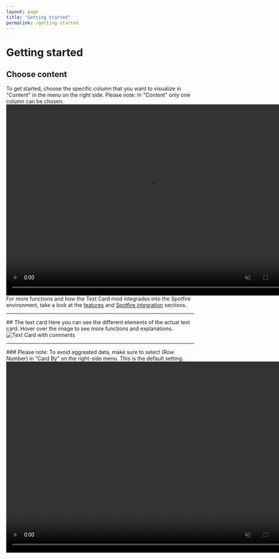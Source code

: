 ```yaml
---
layout: page
title: "Getting started"
permalink: /getting-started
---
```


# Getting started

## Choose content
To get started, choose the specific column that you want to visualize in "Content" in the menu on the right side. Please note: In "Content" only one column can be chosen.
<video controls muted width="768" height="512">
  <source src="{{ site.baseurl }}/assets/webms/select-content.webm" type="video/webm">
</video>
For more functions and how the Text Card mod integrades into the Spotfire environment, take a look at the [features](features) and [Spotfire integration](spotfire-integration) sections.

<hr class="panel-line">
## The text card
Here you can see the different elements of the actual text card. Hover over the image to see more functions and explanations. 
<img src='{{ site.baseurl }}/assets/images/text-card-commented1.png' onmouseover="this.src='{{ site.baseurl }}/assets/images/text-card-commented2.png';" onmouseout="this.src='{{ site.baseurl }}/assets/images/text-card-commented1.png';" class="rounded shadow-new" alt="Text Card with comments"/>

<hr class="panel-line">
### Please note:
To avoid aggreated data, make sure to select (Row Number) in “Card By” on the right-side menu. This is the default setting.
<video controls muted width="768" height="512">
  <source src="{{ site.baseurl }}/assets/webms/select-row-number.webm" type="video/webm">
  Your browser does not support webm files.
</video>